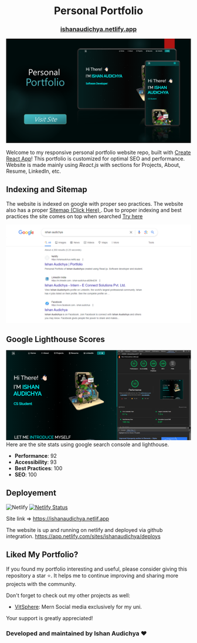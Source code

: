 # <center>Personal Portfolio</center>

### <center><a  href="https://ishanaudichya.netlify.app">ishanaudichya.netlify.app</a></center>

![Thumbnail](/preview.jpg)

Welcome to my responsive personal portfolio website repo, built with <a href="https://create-react-app.dev/">Create React App</a>! This portfolio is customized for optimal SEO and performance. Website is made mainly using <i>React.js </i> with sections for Projects, About, Resume, LinkedIn, etc.

## Indexing and Sitemap

The website is indexed on google with proper seo practices. The website also has a proper <a href="https://ishanaudichya.netlify.app/sitemap.xml">Sitemap (Click Here) </a> . Due to proper indexing and best practices the site comes on top when searched <a href="https://www.google.com/search?q=ishan+audichya">Try here</a>

![Search resutls](/search.png)

## Google Lighthouse Scores

![Lighthouse Scores](/lighthouse.png)
Here are the site stats using google search console and lighthouse.

- **Performance**: 92
- **Accessibility**: 93
- **Best Practices**: 100
- **SEO**: 100

## Deployement

![Netlify](https://img.shields.io/badge/netlify-%23000000.svg?style=for-the-badge&logo=netlify&logoColor=#00C7B7)
[![Netlify Status](https://api.netlify.com/api/v1/badges/4ebe7d57-d6b2-4e70-affb-ad4d611b85be/deploy-status)](https://app.netlify.com/sites/ishanaudichya/deploys)

Site link => https://ishanaudichya.netlif.app <br>

The website is up and running on netlify and deployed via github integration. https://app.netlify.com/sites/ishanaudichya/deploys

## Liked My Portfolio?

If you found my portfolio interesting and useful, please consider giving this repository a star ⭐. It helps me to continue improving and sharing more projects with the community.

Don't forget to check out my other projects as well:

- [VitSphere](https://github.com/ishanaudichya/social-media): Mern Social media exclusively for my uni.

Your support is greatly appreciated!

### Developed and maintained by Ishan Audichya ❤️
